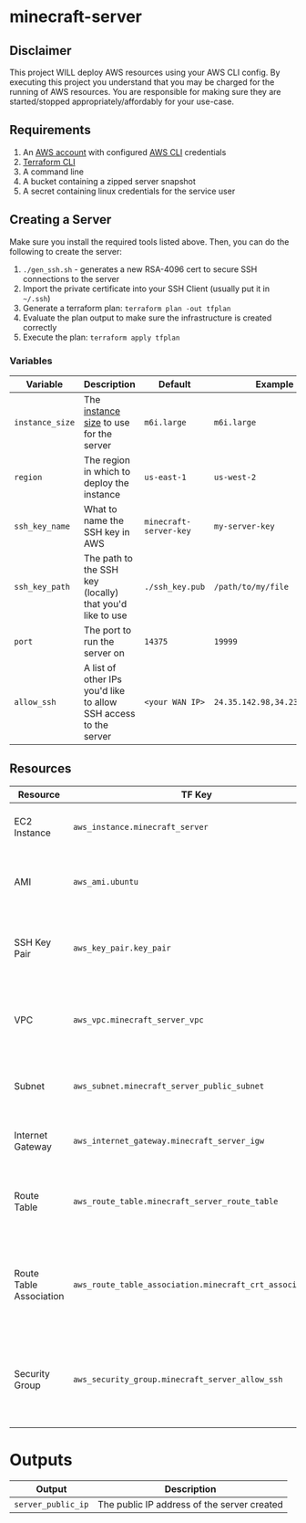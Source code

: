 # minecraft-server

## Disclaimer
This project WILL deploy AWS resources using your AWS CLI config.  By executing this project you understand that
you may be charged for the running of AWS resources.  You are responsible for making sure they are started/stopped
appropriately/affordably for your use-case.


## Requirements
1. An [AWS account](https://aws.amazon.com/) with configured [AWS CLI](https://docs.aws.amazon.com/cli/latest/userguide/getting-started-install.html) credentials
2. [Terraform CLI](https://learn.hashicorp.com/tutorials/terraform/install-cli)
3. A command line
4. A bucket containing a zipped server snapshot
5. A secret containing linux credentials for the service user

## Creating a Server
Make sure you install the required tools listed above.  Then, you can do the following to create the server:
1. `./gen_ssh.sh` - generates a new RSA-4096 cert to secure SSH connections to the server
2. Import the private certificate into your SSH Client (usually put it in `~/.ssh`)
3. Generate a terraform plan: `terraform plan -out tfplan`
4. Evaluate the plan output to make sure the infrastructure is created correctly
5. Execute the plan: `terraform apply tfplan`

### Variables 
| Variable        | Description                                                                           | Default                | Example                      |
|-----------------|---------------------------------------------------------------------------------------|------------------------|------------------------------|
| `instance_size` | The [instance size](https://aws.amazon.com/ec2/instance-types/) to use for the server | `m6i.large`            | `m6i.large`                  |
| `region`        | The region in which to deploy the instance                                            | `us-east-1`            | `us-west-2`                  |
| `ssh_key_name`  | What to name the SSH key in AWS                                                       | `minecraft-server-key` | `my-server-key`              |
| `ssh_key_path`  | The path to the SSH key (locally) that you'd like to use                              | `./ssh_key.pub`        | `/path/to/my/file`           |
| `port`          | The port to run the server on                                                         | `14375`                | `19999`                      |
| `allow_ssh`     | A list of other IPs you'd like to allow SSH access to the server                      | `<your WAN IP>`        | `24.35.142.98,34.234.894.23` |

## Resources
| Resource                | TF Key                                                  | Description                                                        |
|-------------------------|---------------------------------------------------------|--------------------------------------------------------------------|
| EC2 Instance            | `aws_instance.minecraft_server`                         | The EC2 instance this server will run on                           |
| AMI                     | `aws_ami.ubuntu`                                        | The AMI the server will use to run the server (ubuntu)             |
| SSH Key Pair            | `aws_key_pair.key_pair`                                 | The SSH keypair to authenticate SSH access to the server           |
| VPC                     | `aws_vpc.minecraft_server_vpc`                          | The VPC we'll create to expose the server to the internet          |
| Subnet                  | `aws_subnet.minecraft_server_public_subnet`             | The PUBLIC subnet to which your server will be deployed            |
| Internet Gateway        | `aws_internet_gateway.minecraft_server_igw`             | The egress connecting our VPC to the internet                      |
| Route Table             | `aws_route_table.minecraft_server_route_table`          | The route table to expose the private VPC to the internet          |
| Route Table Association | `aws_route_table_association.minecraft_crt_association` | An association between the subnet and route table required by AWS  |
| Security Group          | `aws_security_group.minecraft_server_allow_ssh`         | The security group that permits external access for ssh and egress |

# Outputs
| Output             | Description                                 |
|--------------------|---------------------------------------------|
| `server_public_ip` | The public IP address of the server created |
